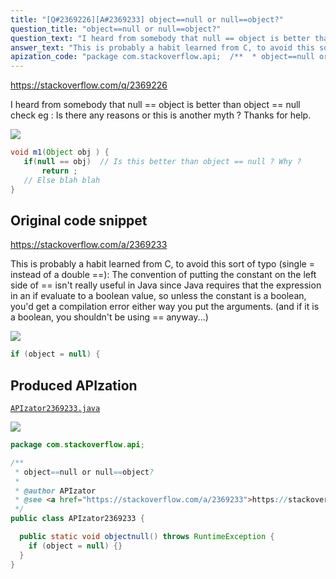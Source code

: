 ```yaml
---
title: "[Q#2369226][A#2369233] object==null or null==object?"
question_title: "object==null or null==object?"
question_text: "I heard from somebody that null == object is better than object == null  check eg : Is there any reasons or this is another myth ? Thanks for help."
answer_text: "This is probably a habit learned from C, to avoid this sort of typo (single = instead of a double ==): The convention of putting the constant on the left side of == isn't really useful in Java since Java requires that the expression in an if evaluate to a boolean value, so unless the constant is a boolean, you'd get a compilation error either way you put the arguments. (and if it is a boolean, you shouldn't be using == anyway...)"
apization_code: "package com.stackoverflow.api;  /**  * object==null or null==object?  *  * @author APIzator  * @see <a href=\"https://stackoverflow.com/a/2369233\">https://stackoverflow.com/a/2369233</a>  */ public class APIzator2369233 {    public static void objectnull() throws RuntimeException {     if (object = null) {}   } }"
---
```


https://stackoverflow.com/q/2369226

I heard from somebody that null == object is better than object == null  check
eg :
Is there any reasons or this is another myth ?
Thanks for help.


<div class="code-logo"><img src="/stackoverflow.png" /></div>

```java
void m1(Object obj ) {
   if(null == obj)  // Is this better than object == null ? Why ?
       return ;
   // Else blah blah
}
```


## Original code snippet

https://stackoverflow.com/a/2369233

This is probably a habit learned from C, to avoid this sort of typo (single = instead of a double ==):
The convention of putting the constant on the left side of == isn&#x27;t really useful in Java since Java requires that the expression in an if evaluate to a boolean value, so unless the constant is a boolean, you&#x27;d get a compilation error either way you put the arguments. (and if it is a boolean, you shouldn&#x27;t be using == anyway...)

<div class="code-logo"><img src="/stackoverflow.png" /></div>

```java
if (object = null) {
```

## Produced APIzation

[`APIzator2369233.java`](https://github.com/pasqualesalza/apization-temp-data/raw/master/search/APIzator2369233.java)

<div class="code-logo"><img src="/apizator.png" /></div>

```java
package com.stackoverflow.api;

/**
 * object==null or null==object?
 *
 * @author APIzator
 * @see <a href="https://stackoverflow.com/a/2369233">https://stackoverflow.com/a/2369233</a>
 */
public class APIzator2369233 {

  public static void objectnull() throws RuntimeException {
    if (object = null) {}
  }
}

```